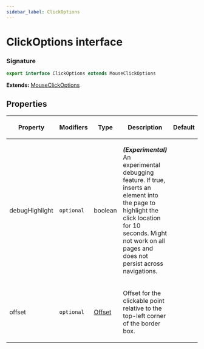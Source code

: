 ```yaml
---
sidebar_label: ClickOptions
---
```


# ClickOptions interface

### Signature

```typescript
export interface ClickOptions extends MouseClickOptions
```

**Extends:** [MouseClickOptions](./puppeteer.mouseclickoptions.md)

## Properties

<table><thead><tr><th>

Property

</th><th>

Modifiers

</th><th>

Type

</th><th>

Description

</th><th>

Default

</th></tr></thead>
<tbody><tr><td>

<span id="debughighlight">debugHighlight</span>

</td><td>

`optional`

</td><td>

boolean

</td><td>

**_(Experimental)_** An experimental debugging feature. If true, inserts an element into the page to highlight the click location for 10 seconds. Might not work on all pages and does not persist across navigations.

</td><td>

</td></tr>
<tr><td>

<span id="offset">offset</span>

</td><td>

`optional`

</td><td>

[Offset](./puppeteer.offset.md)

</td><td>

Offset for the clickable point relative to the top-left corner of the border box.

</td><td>

</td></tr>
</tbody></table>
